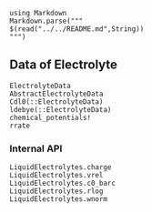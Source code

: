 ```@eval
using Markdown
Markdown.parse("""
$(read("../../README.md",String))
""")
```

## Data of Electrolyte

```@docs
ElectrolyteData
AbstractElectrolyteData
Cdl0(::ElectrolyteData)
ldebye(::ElectrolyteData)
chemical_potentials!
rrate
``` 

### Internal API
```@docs
LiquidElectrolytes.charge
LiquidElectrolytes.vrel
LiquidElectrolytes.c0_barc
LiquidElectrolytes.rlog
LiquidElectrolytes.wnorm
```

